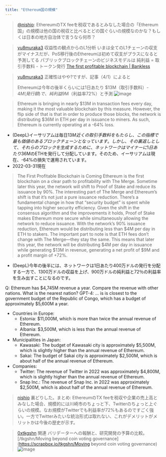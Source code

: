 ```yaml
---
title: "Ethereum国の規模"
---
```


> [@nishio](https://twitter.com/nishio/status/1660496129262493696?s=20): EthereumのTX feeを税収であるとみなした場合の「Ethereum国」の規模は他の国の税収と比べるとどの国ぐらいの規模なのかな？もしくは日本の地方自治体で言うなら何市？

> [yu8muraka3](https://twitter.com/yu8muraka3/status/1546523159658401794) 収益性の観点からのL1分析
>  いまは全てのL1チェーンの収支がマイナスだが、PoS移行後のEthereumは初めて収支がプラスになると予測してる
>  パブリックブロックチェーンのビジネスモデルは
>  純利益 = 取引手数料 - トークン発行
> [The first profitable blockchain | Bankless](https://www.bankless.com/the-first-profitable-blockchain)

> [yu8muraka3](https://twitter.com/yu8muraka3/status/1546525541448433664) 正確性はやや?ですが、記事（4/1）によると
>
>  Ethereumは今年の後半くらいには1日あたり
>  $13M（取引手数料）- $4M(発行額)で、
>  純利益$9M（利益率72%）と予測
>  ![image](https://pbs.twimg.com/media/FXZceXgaAAEXnOv?format=jpg&name=medium#.png)

> Ethereum is bringing in nearly $13M in transaction fees every day, making it the most valuable blockchain by this measure. However, the flip side of that is that in order to produce those blocks, the network is distributing $36M in ETH per day in issuance to miners. As such, Ethereum is currently operating at a -64% loss.
- (DeepL)イーサリアムは毎日$13M近くの取引手数料をもたらし、この指標で最も価値のあるブロックチェーンとなっています。しかし、その裏返しとして、それらのブロックを生成するために、ネットワークはマイナーに1日あたり$36MのETHを発行して分配しています。そのため、イーサリアムは現在、-64%の損失で運用されています。
- 2022-03-31現在
> The First Profitable Blockchain is Coming
>  Ethereum is the first blockchain on a clear path to profitability with The Merge. Sometime later this year, the network will shift to Proof of Stake and reduce its issuance by 90%.
>  The interesting part of The Merge and Ethereum’s shift is that it’s not just a pure issuance reduction.
>  There’s a fundamental change in how that “security budget” is spent while tapping into higher security efficiency. Given the shift in the consensus algorithm and the improvements it holds, Proof of Stake makes Ethereum more secure while simultaneously allowing the network to reduce issuance.
>  With the network’s 90% issuance reduction, Ethereum would be distributing less than $4M per day in ETH to stakers. The important part to note is that ETH fees don’t change with The Merge—they stay the same.
>  This means that later this year, the network will be distributing $4M per day in issuance while generating $13M in revenue, generating a net profit of $9M and a profit margin of +72%.
- (DeepL)今年の後半には、ネットワークは1日あたり400万ドルの発行を分配する一方で、1300万ドルの収益を上げ、900万ドルの純利益と72％の利益率を生み出すことになるのです。


Q: Ethereum has $4,745M revenue a year. Compare the revenue with other nations. What is the nearest nation?
GPT-4: ... is is closest to the government budget of the Republic of Congo, which has a budget of approximately $5,600M a year.
- Countries in Europe:
    - Estonia: $11,000M, which is more than twice the annual revenue of Ethereum.
    - Albania: $3,500M, which is less than the annual revenue of Ethereum.
- Municipalities in Japan:
    - Kawasaki: The budget of Kawasaki city is approximately $5,500M, which is slightly higher than the annual revenue of Ethereum.
    - Sakai: The budget of Sakai city is approximately $2,500M, which is about half of the annual revenue of Ethereum.
- Companies:
    - Twitter: The revenue of Twitter in 2022 was approximately $4,800M, which is slightly higher than the annual revenue of Ethereum.
    - Snap Inc.: The revenue of Snap Inc. in 2022 was approximately $2,500M, which is about half of the annual revenue of Ethereum.
> [nishio](https://twitter.com/nishio/status/1660549685877280770) 裏どりした。まとめ:
>  EthereumのTX feeを税収や企業の売上高とみなした場合、規模的には川崎市のちょっと下、Twitterのちょっと上ぐらいの規模。なお規模がTwitterでも利益率が72%もあるのですごく強い。一方でTwitterみたいな統治形式は取れない、これがデメリットがメリットかは今後の歴史が示す。

> [0xtkgshn](https://twitter.com/0xtkgshn/status/1660550359260229632/photo/1) 関連
>  バリデーターへの報酬と、研究開発の予算の比較。
> [/tkgshn/Moving beyond coin voting governance](https://scrapbox.io/tkgshn/Moving beyond coin voting governance)
>  ![image](https://pbs.twimg.com/media/Fwt1qt6aIAEhTEv?format=jpg&name=large#.png)
